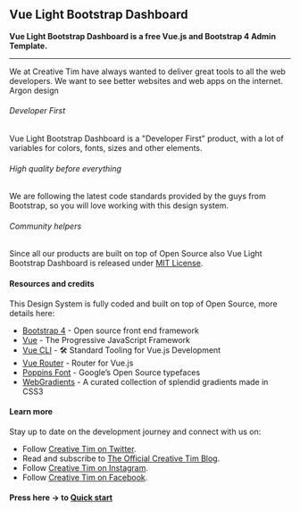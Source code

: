 ## Vue Light Bootstrap Dashboard

**Vue Light Bootstrap Dashboard is a free Vue.js and Bootstrap 4 Admin Template.**

<hr>

We at Creative Tim have always wanted to deliver great tools to all the web developers. We want to see better websites and web apps on the internet. Argon design


<div class="row mt-5">
  <div class="col-md-4">
    <div class="icon icon-shape bg-gradient-primary rounded-circle text-white mb-3">
      <i class="ni ni-html5"></i>
    </div>
    <h6>Developer First</h6>
    <p class="description">Vue Light Bootstrap Dashboard is a "Developer First" product, with a lot of variables for colors, fonts, sizes and other elements.</p>
  </div>
  <div class="col-md-4">
    <div class="icon icon-shape bg-gradient-danger rounded-circle text-white mb-3">
      <i class="ni ni-paper-diploma"></i>
    </div>
    <h6>High quality before everything</h6>
    <p class="description">We are following the latest code standards provided by the guys from Bootstrap, so you will love working with this design system.</p>
  </div>
  <div class="col-md-4">
    <div class="icon icon-shape bg-gradient-warning rounded-circle text-white mb-3">
      <i class="ni ni-favourite-28"></i>
    </div>
    <h6>Community helpers</h6>
    <p class="description">Since all our products are built on top of Open Source also Vue Light Bootstrap Dashboard is released under
      <a href="https://github.com/creativetimofficial/vue-black-dashboard/blob/master/LICENSE.md">MIT License</a>.</p>
  </div>
</div>

#### Resources and credits

This Design System is fully coded and built on top of Open Source, more details here:

- [Bootstrap 4](http://getbootstrap.com/) - Open source front end framework
- [Vue](http://vuejs.org/) - The Progressive JavaScript Framework
- [Vue CLI](https://cli.vuejs.org/) - 🛠️ Standard Tooling for Vue.js Development
- [Vue Router](https://router.vuejs.org/) - Router for Vue.js
- [Poppins Font](https://fonts.google.com/specimen/Poppins) - Google’s Open Source typefaces
- [WebGradients](https://webgradients.com/) - A curated collection of splendid gradients made in CSS3

#### Learn more

Stay up to date on the development journey and connect with us on:

<ul>
  <li>Follow
    <a href="https://twitter.com/creativetim">Creative Tim on Twitter</a>.</li>
  <li>Read and subscribe to
    <a href="http://blog.creative-tim.com">The Official Creative Tim Blog</a>.</li>
  <li>Follow
    <a href="https://www.instagram.com/creativetimofficial">Creative Tim on Instagram</a>.</li>
  <li>Follow
    <a href="https://www.facebook.com/creativetim">Creative Tim on Facebook</a>.</li>
</ul>

#### Press here -> to [Quick start](/quick-start.html)
